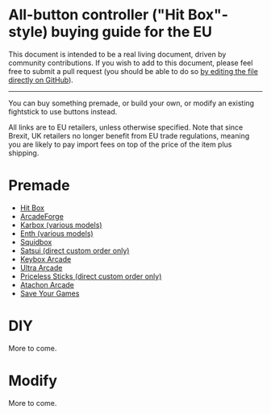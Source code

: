 # All-button controller ("Hit Box"-style) buying guide for the EU
This document is intended to be a real living document, driven by community contributions. If you wish to add to this document, please feel free to submit a pull request (you should be able to do so [by editing the file directly on GitHub](https://github.com/henrebotha/abc-buying-guide-eu/edit/main/README.md)).

---

You can buy something premade, or build your own, or modify an existing fightstick to use buttons instead.

All links are to EU retailers, unless otherwise specified. Note that since Brexit, UK retailers no longer benefit from EU trade regulations, meaning you are likely to pay import fees on top of the price of the item plus shipping.

# Premade
- [Hit Box](https://www.smallcab.net/ps4pc-original-p-2810.html)
- [ArcadeForge](https://arcadeforge.net/Arcade-Sticks/Custom-Hitbox-Arcade-Fight-Stick-for-Playstation-4-PS4-PS3-PC-or-xbox360::230.html?language=en)
- [Karbox (various models)](https://karboxarcade.com/)
- [Enth (various models)](https://www.enthcreations.com/collections/all)
- [Squidbox](http://squidboxarcades.com/)
- [Satsui (direct custom order only)](https://twitter.com/satsuisticks)
- [Keybox Arcade](https://www.etsy.com/shop/KeyboxArcade)
- [Ultra Arcade](https://ultraarcade.eu/)
- [Priceless Sticks (direct custom order only)](https://linktr.ee/pricelesssticks)
- [Atachon Arcade](https://atachon.com/)
- [Save Your Games](https://saveyourgames.it)

# DIY
More to come.

# Modify
More to come.
